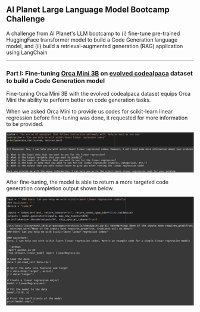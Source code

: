 ## AI Planet Large Language Model Bootcamp Challenge
A challenge from AI Planet's LLM bootcamp to (i) fine-tune pre-trained HuggingFace transformer model to build a Code Generation language model, and (ii) build a retrieval-augmented generation (RAG) application using LangChain

---

### Part I: Fine-tuning [Orca Mini 3B](https://huggingface.co/pankajmathur/orca_mini_3b) on [evolved codealpaca](https://huggingface.co/datasets/theblackcat102/evol-codealpaca-v1) dataset to build a Code Generation model
Fine-tuning Orca Mini 3B with the evolved codealpaca dataset equips Orca Mini the ability to perform better on code generation tasks. 

When we asked Orca Mini to provide us codes for scikit-learn linear regression before fine-tuning was done, it requested for more information to be provided. 

![jpg](img/orca-3b-before-finetuned.png)

After fine-tuning, the model is able to return a more targeted code generation completion output shown below.

![jpg](img/orca-3b-after-finetuned.png)
